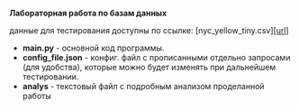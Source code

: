 **Лабораторная работа по базам данных**

данные для тестирования доступны по ссылке: [nyc_yellow_tiny.csv][[url](https://disk.yandex.ru/d/k_YONSDwYojzwA)]
* **main.py** - основной код программы.
* **config_file.json** - конфиг. файл с прописанными отдельно запросами (для удобства), которые можно будет
  изменять при дальнейшем тестировании.
* **analys** - текстовый файл с подробным анализом проделанной работы
